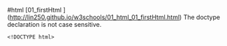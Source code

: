 #html
[01_firstHtml       ]  (http://lin250.github.io/w3schools/01_html_01_firstHtml.html)
The doctype declaration is not case sensitive. 
```
<!DOCTYPE html>
```
